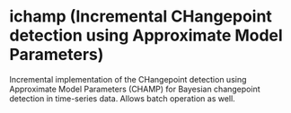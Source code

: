 # ichamp (Incremental CHangepoint detection using Approximate Model Parameters)
Incremental implementation of the CHangepoint detection using Approximate Model Parameters (CHAMP) for Bayesian changepoint detection in time-series data. Allows batch operation as well.
